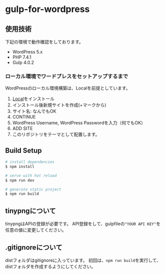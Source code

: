 # gulp-for-wordpress

## 使用技術

下記の環境で動作確認をしております。
 - WordPress 5.x
 - PHP 7.4.1
 - Gulp 4.0.2

### ローカル環境でワードプレスをセットアップするまで

WordPressのローカル環境構築は、Localを前提としています。 
1. [Local](https://localwp.com/)をインストール
1. インストール後新規サイトを作成(+マークから)
1. サイト名: なんでもOK
1. CONTINUE
1. WordPress Username, WordPress Passwordを入力（何でもOK）
1. ADD SITE
1. このリポジトリをテーマとして配置します。

## Build Setup

```bash
# install dependencies
$ npm install

# serve with hot reload
$ npm run dev

# generate static project
$ npm run build
```

## tinypngについて
tinypngはAPIの登録が必要です。
API登録をして、gulpfileの`"YOUR API KEY"`を任意の値に変更してください。

## .gitignoreについて
distフォルダはgitignoreに入っています。
初回は、`npm run build`を実行して、distフォルダを作成するようにしてください。